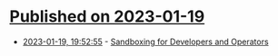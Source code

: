 # [Published on 2023-01-19](index.md)

* [2023-01-19, 19:52:55](https://lobste.rs/s/qugguz/sandboxing_for_developers_operators) - [Sandboxing for Developers and Operators](https://lunatic.solutions/blog/sandboxin-for-developers-and-operators/)
